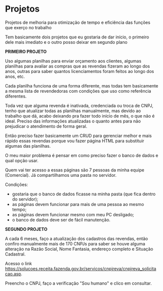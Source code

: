 # Projetos
Projetos de melhoria para otimização de tempo e eficiência das funções que exerço no trabalho


Tem basicamente dois projetos que eu gostaria de dar início, o primeiro dele mais imediato e o outro posso deixar em segundo plano

**PRIMEIRO PROJETO**

Uso algumas planilhas para enviar orçamento aos clientes, algumas planilhas para avaliar as compras que as revendas fizeram ao longo dos anos, outras para saber quantos licenciamentos foram feitos ao longo dos anos, etc.

Cada planilha funciona de uma forma diferente, mas todas tem basicamente a mesma lista de revendedoras com condições que uso como referência diferentes.

Toda vez que alguma revenda é inativada, credenciada ou troca de CNPJ, tenho que atualizar todas as planilhas manualmente, mas devido ao trabalho que dá, acabo deixando pra fazer todo início de mês, o que não é ideal. Preciso das informações atualizadas o quanto antes para não prejudicar o atendimento de forma geral.

Então preciso fazer basicamente um CRUD para gerenciar melhor e mais rápido essas revendas porque vou fazer página HTML para substituir algumas das planilhas.

O meu maior problema é pensar em como preciso fazer o banco de dados e qual opção usar.

Quem vai ter acesso a essas páginas são 7 pessoas da minha equipe (Comercial). Já compartilhamos uma pasta no servidor.

Condições:

- gostaria que o banco de dados ficasse na minha pasta (que fica dentro do servidor);
- as páginas devem funcionar para mais de uma pessoa ao mesmo tempo;
- as páginas devem funcionar mesmo com meu PC desligado;
- o banco de dados deve ser de fácil manutenção.

**SEGUNDO PROJETO**

A cada 6 meses, faço a atualização dos cadastros das revendas, então confiro manualmente mais de 170 CNPJs para saber se houve alguma alteração na Razão Social, Nome Fantasia, endereço completo e Situação Cadastral.

Acesso o link https://solucoes.receita.fazenda.gov.br/servicos/cnpjreva/cnpjreva_solicitacao.asp.

Preencho o CNPJ, faço a verificação "Sou humano" e clico em consultar.







